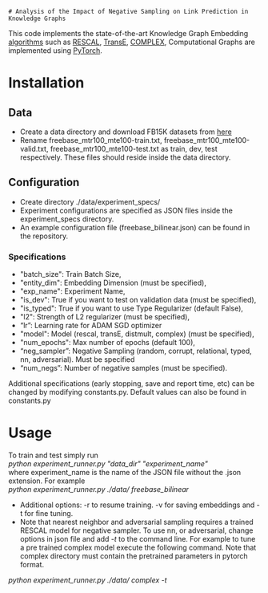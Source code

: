 	# Analysis of the Impact of Negative Sampling on Link Prediction in Knowledge Graphs


This code implements the state-of-the-art Knowledge Graph Embedding [algorithms](http://www.cs.technion.ac.il/~gabr/publications/papers/Nickel2016RRM.pdf) such as [RESCAL](http://www.dbs.ifi.lmu.de/~tresp/papers/p271.pdf), [TransE](http://papers.nips.cc/paper/5071-translating-embeddings-for-modeling-multi-relational-data), [COMPLEX](http://www.aaai.org/ocs/index.php/AAAI/AAAI16/paper/download/12484/11828), Computational Graphs are implemented using [PyTorch](https://pytorch.org/).

# Installation
## Data
* Create a data directory and download FB15K datasets from [here](https://everest.hds.utc.fr/lib/exe/fetch.php?media=en:fb15k.tgz)
* Rename freebase_mtr100_mte100-train.txt, freebase_mtr100_mte100-valid.txt, freebase_mtr100_mte100-test.txt as train, dev, test respectively. These files should reside inside the data directory.

## Configuration
* Create directory ./data/experiment_specs/
* Experiment configurations are specified as JSON files inside the experiment_specs directory.
* An example configuration file (freebase_bilinear.json) can be found in the repository.
### Specifications
* "batch_size": Train Batch Size,
* "entity_dim": Embedding Dimension (must be specified),
* "exp_name": Experiment Name,
* "is_dev": True if you want to test on validation data (must be specified),
* "is_typed": True if you want to use Type Regularizer (default False),
* "l2": Strength of L2 regularizer (must be specified),
* “lr”: Learning rate for ADAM SGD optimizer
* "model": Model (rescal, transE, distmult, complex) (must be specified),
* "num_epochs": Max number of epochs (default 100),
* “neg_sampler”: Negative Sampling (random, corrupt, relational, typed, nn, adversarial). Must be specified 
* “num_negs”:  Number of negative samples (must be specified).

Additional specifications (early stopping, save and report time, etc) can be changed by modifying constants.py. Default values can also be found in constants.py

# Usage
To train and test simply run  
*python experiment_runner.py "data_dir" "experiment_name"*  
where experiment_name is the name of the JSON file without the .json extension. For example  
*python experiment_runner.py ./data/ freebase_bilinear*

* Additional options: -r to resume training. -v for saving embeddings and -t for fine tuning.
* Note that nearest neighbor and adversarial sampling requires a trained RESCAL model for negative sampler. To use nn, or adversarial, change options in json file and add *-t* to the command line. For example to tune a pre trained complex model execute the following command. Note that complex directory must contain the pretrained parameters in pytorch format.

*python experiment_runner.py ./data/ complex -t*







